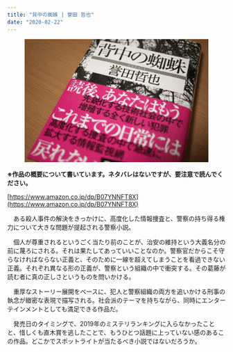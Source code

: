 ```yaml
---
title: "背中の蜘蛛 | 誉田 哲也"
date: "2020-02-22"
---
```


<figure>

![](assets/n1d745c4e7b06_211cffce6f43afb206d2e0c2184e6f84.jpeg)

</figure>

**※作品の概要について書いています。ネタバレはないですが、要注意で読んでください。**

[https://www.amazon.co.jp/dp/B07YNNFT8X](https://www.amazon.co.jp/dp/B07YNNFT8X)

　ある殺人事件の解決をきっかけに、高度化した情報捜査と、警察の持ち得る権力について大きな問題が提起される警察小説。

　個人が尊重されるというごく当たり前のことが、治安の維持という大義名分の前に蔑ろにされる。それは果たしてあっていいことなのか。警察官だからこそ守らなければならない正義と、そのために一線を超えてしまうことを看過できない正義。それぞれ異なる形の正義が、警察という組織の中で衝突する。その葛藤が読む者に真の正しさというものを問いかける。

　重厚なストーリー展開をベースに、犯人と警察組織の両方を追いかける刑事の執念が緻密な表現で描写される。社会派のテーマを持ちながら、同時にエンターテインメントとしても満足できる作品だ。

　発売日のタイミングで、2019年のミステリランキングに入らなかったことと、惜しくも直木賞を逃したことで、もうひとつ話題に上っていない感のあるこの作品。どこかでスポットライトが当たるべき小説ではないだろうか。
